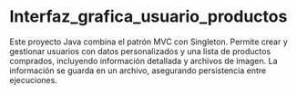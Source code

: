 # Interfaz_grafica_usuario_productos
Este proyecto Java combina el patrón MVC con Singleton. Permite crear y gestionar usuarios con datos personalizados y una lista de productos comprados, incluyendo información detallada y archivos de imagen. La información se guarda en un archivo, asegurando persistencia entre ejecuciones.
